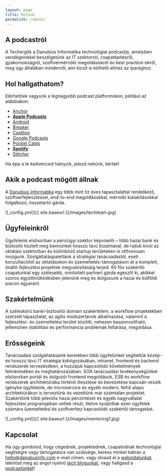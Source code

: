 ```yaml
---
layout: page
title: Rólunk
permalink: /about/
---
```

## A podcastról

A Techergők a Danubius Informatika technológiai podcastje, amelyben vendégeinkkel beszélgetünk az IT szektorról, csapatépítésről, gyakornokságról, szoftvermérnöki megoldásokról és best practice-ekről, meg úgy általában mindenről, ami kicsit is köthető ehhez az iparághoz.
## Hol hallgathatom?

Elérhetőek vagyunk a legnagyobb podcast platformokon, például az alábbiakon:

* [Anchor](https://anchor.fm/techergok)
* [**Apple Podcasts**](https://podcasts.apple.com/hu/podcast/techerg%C5%91k/id1591944141)
* [Android](https://subscribeonandroid.com/anchor.fm/s/712c26b4/podcast/rss)
* [Breaker](https://www.breaker.audio/techergok)
* [Castbox](https://castbox.fm/channel/id4638410)
* [Google Podcasts](https://podcasts.google.com/feed/aHR0cHM6Ly9hbmNob3IuZm0vcy83MTJjMjZiNC9wb2RjYXN0L3Jzcw)
* [Pocket Casts](https://pca.st/4l5k03n6)
* [**Spotify**](https://open.spotify.com/show/75zGwPq9rxpR8jER6m0R5f)
* [Stitcher](https://www.stitcher.com/show/techergok)

Ha épp a te kedvenced hiányzik, jelezd nekünk, kérlek!
## Akik a podcast mögött állnak

A [Danubius Informatika](https://danubiusinfo.hu/) egy több mint tíz éves tapasztalattal rendelkező, szoftverfejlesztéssel, end-to-end megoldásokkal, mérnöki kialakításokkal folgalkozó, összetartó gárda.

![_config.yml]({{ site.baseurl }}/images/techteam.jpg)
## Ügyfeleinkről

Ügyfeleink elsősorban a pénzügyi szektor képviselői – több hazai bank és biztosító tisztelt meg bennünket hosszú távú bizalmával, de rajtuk kívül az oktatási szektorban és különböző startup területeken is otthonosan mozgunk. Szolgáltatáspalettánk a stratégiai tanácsadástól, eseti konzultációtól az oktatásokon és üzemeltetés-támogatáson át a komplett, önálló fejlesztési projektek megvalósításáig terjed. 60 fős szakértői csapatunkat egy szélesebb, minősített partneri gárda egészíti ki, akikkel szoros együttműködésben jelenünk meg és dolgozunk a hazai és külföldi piacon egyaránt.

## Szakértelmünk

A széleskörű banki-biztosítói domain szakértelem, a workflow projektekben szerzett tapasztalat, az agilis módszertanok alkalmazása, valamint a fejlesztési- és üzemeltetési terület közötti, nehezen beazonosítható, jellemzően stabilitási és performancia problémák feltárása, megoldása.

## Erősségeink

Tanácsadási szolgáltatásaink keretében több ügyfelünket segítettük közép- és hosszú távú IT stratégia kidolgozásában, intranet, frontend és backend rendszerek tervezésében, a hozzájuk kapcsolódó követelmények felmérésében és meghatározásában. SOA tanácsadási tevékenységünket elsősorban portál és dolgozói frontend megoldások, ESB és workflow rendszerek architektúrába történő illesztése és bevezetése kapcsán veszik igénybe ügyfeleink, de microservice és egyéb modern, felhő alapú architektúrákon is terveztünk és vezettünk már számtalan projektet. Szakértőink több jelentős hazai pénzintézet és egyéb nagyvállalat fejlesztési programjaiban vettek részt, illetve nyújtottak ezen ügyfelek számára üzemeltetési és szoftverhez kapcsolódó szakértői támogatást.

![_config.yml]({{ site.baseurl }}/images/mentoring1.jpg)

## Kapcsolat

Ha úgy gondolod, hogy cégednek, projektednek, csapatodnak technológiai segítségre vagy támogatásra van szüksége, keress minket bátran a [hello@danubusinfo.com](mailto:hello@danubusinfo.com) e-mail címen, vagy olvasd el a [weboldalunkat](https://danubiusinfo.hu/), tekintsd meg az angol nyelvű [tech blogunkat](https://danubius.io/), vagy hallgasd a [podcastünket](https://techergok.danubius.io/)!
